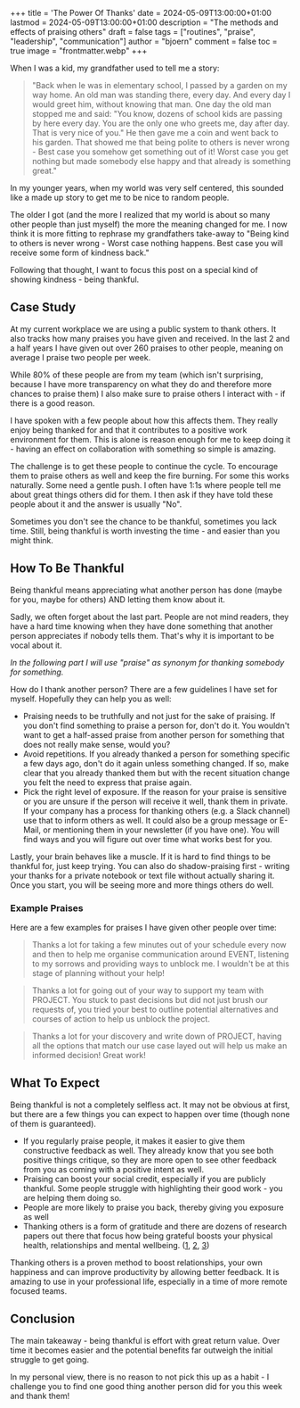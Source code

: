 +++
title = 'The Power Of Thanks'
date = 2024-05-09T13:00:00+01:00
lastmod = 2024-05-09T13:00:00+01:00
description = "The methods and effects of praising others"
draft = false
tags = ["routines", "praise", "leadership", "communication"]
author = "bjoern"
comment = false
toc = true
image = "frontmatter.webp"
+++

When I was a kid, my grandfather used to tell me a story:
> "Back when Ie was in elementary school, I passed by a garden on my way home. 
> An old man was standing there, every day. 
> And every day I would greet him, without knowing that man. 
> One day the old man stopped me and said: "You know, dozens of school kids are passing by here every day. You are the only one who greets me, day after day. That is very nice of you."
> He then gave me a coin and went back to his garden. 
> That showed me that being polite to others is never wrong - Best case you somehow get something out of it! Worst case you get nothing but made somebody else happy and that already is something great."

In my younger years, when my world was very self centered, this sounded like a made up story to get me to be nice to random people.

The older I got (and the more I realized that my world is about so many other people than just myself) the more the meaning changed for me. 
I now think it is more fitting to rephrase my grandfathers take-away to "Being kind to others is never wrong - Worst case nothing happens. 
Best case you will receive some form of kindness back."

Following that thought, I want to focus this post on a special kind of showing kindness - being thankful. 

## Case Study

At my current workplace we are using a public system to thank others.
It also tracks how many praises you have given and received.
In the last 2 and a half years I have given out over 260 praises to other people, meaning on average I praise two people per week. 

While 80% of these people are from my team (which isn't surprising, because I have more transparency on what they do and therefore more chances to praise them) I also make sure to praise others I interact with - if there is a good reason. 

I have spoken with a few people about how this affects them. They really enjoy being thanked for and that it contributes to a positive work environment for them. 
This is alone is reason enough for me to keep doing it - having an effect on collaboration with something so simple is amazing.

The challenge is to get these people to continue the cycle. To encourage them to praise others as well and keep the fire burning. 
For some this works naturally. 
Some need a gentle push. I often have 1:1s where people tell me about great things others did for them. I then ask if they have told these people about it and the answer is usually "No".

Sometimes you don't see the chance to be thankful, sometimes you lack time. 
Still, being thankful is worth investing the time - and easier than you might think.

## How To Be Thankful

Being thankful means appreciating what another person has done (maybe for you, maybe for others) AND letting them know about it. 

Sadly, we often forget about the last part. 
People are not mind readers, they have a hard time knowing when they have done something that another person appreciates if nobody tells them.
That's why it is important to be vocal about it.

*In the following part I will use "praise" as synonym for thanking somebody for something.*

How do I thank another person? There are a few guidelines I have set for myself. Hopefully they can help you as well:
- Praising needs to be truthfully and not just for the sake of praising. If you don't find something to praise a person for, don't do it. You wouldn't want to get a half-assed praise from another person for something that does not really make sense, would you?
- Avoid repetitions. If you already thanked a person for something specific a few days ago, don't do it again unless something changed. If so, make clear that you already thanked them but with the recent situation change you felt the need to express that praise again.
- Pick the right level of exposure. If the reason for your praise is sensitive or you are unsure if the person will receive it well, thank them in private. If your company has a process for thanking others (e.g. a Slack channel) use that to inform others as well. It could also be a group message or E-Mail, or mentioning them in your newsletter (if you have one). You will find ways and you will figure out over time what works best for you.

Lastly, your brain behaves like a muscle. If it is hard to find things to be thankful for, just keep trying.
You can also do shadow-praising first - writing your thanks for a private notebook or text file without actually sharing it. 
Once you start, you will be seeing more and more things others do well.

### Example Praises

Here are a few examples for praises I have given other people over time:

> Thanks a lot for taking a few minutes out of your schedule every now and then to help me organise communication around EVENT, listening to my sorrows and providing ways to unblock me. I wouldn't be at this stage of planning without your help!

> Thanks a lot for going out of your way to support my team with PROJECT. You stuck to past decisions but did not just brush our requests of, you tried your best to outline potential alternatives and courses of action to help us unblock the project.

> Thanks a lot for your discovery and write down of PROJECT, having all the options that match our use case layed out will help us make an informed decision! Great work!

## What To Expect

Being thankful is not a completely selfless act. 
It may not be obvious at first, but there are a few things you can expect to happen over time (though none of them is guaranteed).

- If you regularly praise people, it makes it easier to give them constructive feedback as well. They already know that you see both positive things critique, so they are more open to see other feedback from you as coming with a positive intent as well.
- Praising can boost your social credit, especially if you are publicly thankful. Some people struggle with highlighting their good work - you are helping them doing so.
- People are more likely to praise you back, thereby giving you exposure as well
- Thanking others is a form of gratitude and there are dozens of research papers out there that focus how being grateful boosts your physical health, relationships and mental wellbeing. ([1](https://www.psychologytoday.com/ca/blog/what-mentally-strong-people-dont-do/201504/7-scientifically-proven-benefits-of-gratitude), [2](https://www.health.harvard.edu/healthbeat/giving-thanks-can-make-you-happier), [3](https://ggsc.berkeley.edu/images/uploads/GGSC-JTF_White_Paper-Gratitude-FINAL.pdf))

Thanking others is a proven method to boost relationships, your own happiness and can improve productivity by allowing better feedback. 
It is amazing to use in your professional life, especially in a time of more remote focused teams.  

## Conclusion

The main takeaway - being thankful is effort with great return value. 
Over time it becomes easier and the potential benefits far outweigh the initial struggle to get going.

In my personal view, there is no reason to not pick this up as a habit - I challenge you to find one good thing another person did for you this week and thank them!